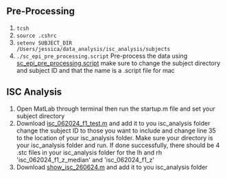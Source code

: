 ## Pre-Processing
1. `tcsh`
2. `source .cshrc`
3. `setenv SUBJECT_DIR /Users/jessica/data_analysis/isc_analysis/subjects`
5. `./sc_epi_pre_processing.script` Pre-process the data using [sc_epi_pre_processing.script](https://github.com/Lin-Brain-Lab/Freesurfer-reconstruction-for-Linux/blob/main/Scripts/isc_epi_pre_processing.sh) make sure to change the subject directory and subject ID and that the name is a .script file for mac

## ISC Analysis
1. Open MatLab through terminal then run the startup.m file and set your subject directory
2. Download [isc_062024_f1_test.m](https://github.com/fahsuanlin/labmanual/blob/master/scripts/isc_062024_f1_test.m#L78) and add it to you isc_analysis folder change the subject ID to those you want to include and change line 35 to the location of your isc_analysis folder. Make sure your directory is your isc_analysis folder and run. If done successfully, there should be 4 .stc files in your isc_analysis folder for the lh and  rh 'isc_062024_f1_z_median' and 'isc_062024_f1_z'
3. Download [show_isc_260624.m](https://github.com/Lin-Brain-Lab/Freesurfer-reconstruction-for-Linux/blob/main/Scripts/show_isc_260624.m) and add it to you isc_analysis folder 
